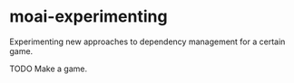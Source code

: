 moai-experimenting
==================

Experimenting new approaches to dependency management for a certain game.

TODO Make a game.
